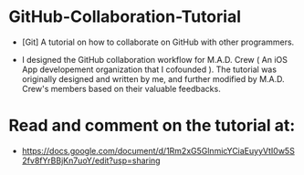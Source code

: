 # GitHub-Collaboration-Tutorial
* [Git] A tutorial on how to collaborate on GitHub with other programmers.

* I designed the GitHub collaboration workflow for M.A.D. Crew ( An iOS App developement organization that I cofounded ). The tutorial was originally designed and written by me, and further modified by M.A.D. Crew's members based on their valuable feedbacks.


# Read and comment on the tutorial at:
* https://docs.google.com/document/d/1Rm2xG5GlnmicYCiaEuyyVtI0w5S2fv8fYrBBjKn7uoY/edit?usp=sharing
